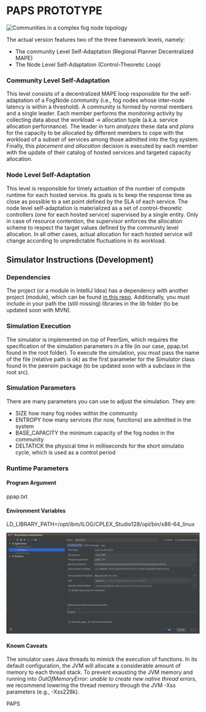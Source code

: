 # PAPS PROTOTYPE

<img src="https://github.com/deib-polimi/ppap-simulation/raw/master/docs/PPAP_communities.png" alt="Communities in a complex fog node topology" width="200px"/>

The actual version features two of the three framework levels, namely:

* The community Level Self-Adaptation (Regional Planner Decentralized MAPE)
* The Node Level Self-Adaptation (Control-Theoretic Loop)

### Community Level Self-Adaptation

This level consists of a decentralized MAPE loop responsible for the self-adaptation of a FogNode community (i.e., fog nodes whose inter-node latency is within a threshold). A community is formed by normal members and a single leader. Each member performs the *monitoring* activity by collecting data about the workload -> allocation tuple (a.k.a. service allocation performance). The leader in turn *analyzes* these data and *plans* for the capacity to be allocated by different members to cope with the workload of a subset of services among those admitted into the fog system. Finally, this *placement and allocation* decision is executed by each member with the update of their catalog of hosted services and targeted capacity allocation.

### Node Level Self-Adaptation

This level is responsible for timely actuation of the number of compute runtime for each hosted service. Its goals is to keep the response time as close as possible to a set point defined by the SLA of each service.
The node level self-adaptation is materialized as a set of control-theoretic controllers (one for each hosted service) supervised by a single entity. Only in case of resource contention, the supervisor enforces the allocation scheme to respect the target values defined by the community level allocation. In all other cases, actual allocation for each hosted service will change according to unpredictable fluctuations in its workload.


## Simulator Instructions (Development)

### Dependencies

The project (or a module in IntelliJ Idea) has a dependency with another project (module), which can be found [in this repo](https://github.com/deib-polimi/PAPS-node). Additionally, you must include in your path the (still missing) libraries in the lib folder (to be updated soon with MVN). 

### Simulation Execution

The simulator is implemented on top of PeerSim, which requires the specification of the simulation parameters in a file (in our case, ppap.txt found in the root folder). To execute the simulation, you must pass the name of the file (relative path is ok) as the first parameter for the *Simulator* class found in the peersim package (to be updated soon with a subclass in the root src).

### Simulation Parameters

There are many parameters you can use to adjust the simulation. They are:

* SIZE how many fog nodes within the community 
* ENTROPY how many services (for now, functions) are admitted in the system 
* BASE_CAPACITY the minimum capacity of the fog nodes in the community
* DELTATICK the physical time in milliseconds for the short simulatio cycle, which is used as a control period 

### Runtime Parameters

#### Program Argument
ppap.txt

#### Environment Variables
LD_LIBRARY_PATH=/opt/ibm/ILOG/CPLEX_Studio128/opl/bin/x86-64_linux

<img src="https://github.com/deib-polimi/PAPS/raw/master/docs/Idea_Run_Parameters.png" alt="Communities in a complex fog node topology" />

#### Known Caveats 

The simulator uses Java threads to mimick the execution of functions. In its default configuration, the JVM will allocate a considerable amount of memory to each thread stack. To prevent exausting the JVM memory and running into *OutOfMemoryError: unable to create new native thread* errors, we recommend lowering the thread memory through the JVM -Xss parameters (e.g., -Xss228k).


PAPS
